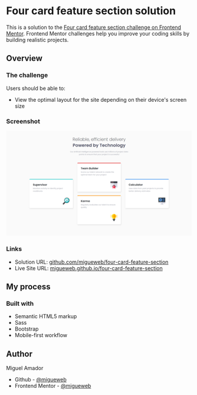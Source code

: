 # Four card feature section solution

This is a solution to the [Four card feature section challenge on Frontend Mentor](https://www.frontendmentor.io/challenges/four-card-feature-section-weK1eFYK). Frontend Mentor challenges help you improve your coding skills by building realistic projects. 


## Overview

### The challenge

Users should be able to:

- View the optimal layout for the site depending on their device's screen size

### Screenshot

![](./images/screenshot.png)
### Links

- Solution URL: [github.com/migueweb/four-card-feature-section](https://github.com/migueweb/four-card-feature-section)
- Live Site URL: [migueweb.github.io/four-card-feature-section](https://migueweb.github.io/four-card-feature-section)

## My process

### Built with

- Semantic HTML5 markup
- Sass
- Bootstrap
- Mobile-first workflow

## Author
Miguel Amador
- Github - [@migueweb](https://github.com/migueweb)
- Frontend Mentor - [@migueweb](https://www.frontendmentor.io/profile/migueweb)



